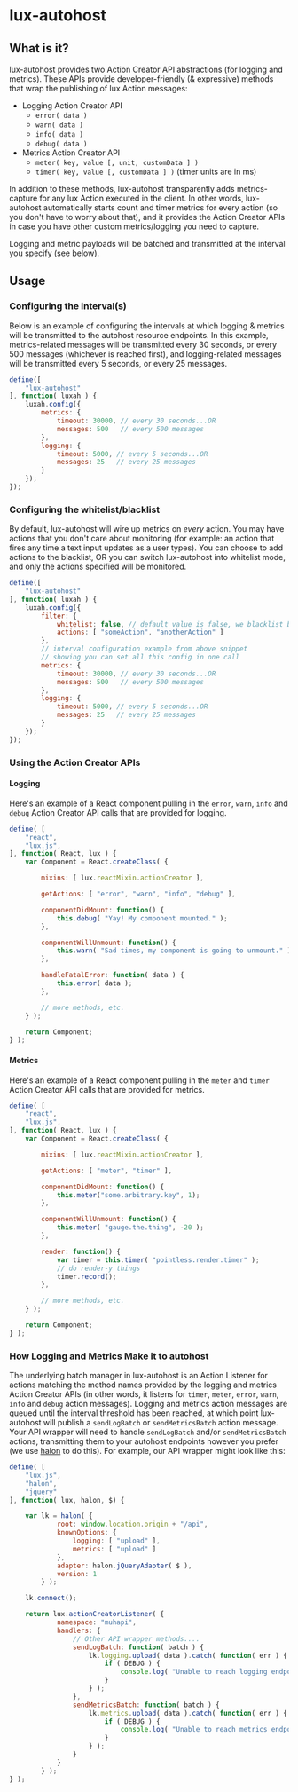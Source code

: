 # lux-autohost

## What is it?

lux-autohost provides two Action Creator API abstractions (for logging and metrics). These APIs provide developer-friendly (& expressive) methods that wrap the publishing of lux Action messages:

* Logging Action Creator API
	* `error( data )`
	* `warn( data )`
	* `info( data )`
	* `debug( data )`
* Metrics Action Creator API
	* `meter( key, value [, unit, customData ] )`
	* `timer( key, value [, customData ] )` (timer units are in ms)

In addition to these methods, lux-autohost transparently adds metrics-capture for any lux Action executed in the client. In other words, lux-autohost automatically starts count and timer metrics for every action (so you don't have to worry about that), and it provides the Action Creator APIs in case you have other custom metrics/logging you need to capture.

Logging and metric payloads will be batched and transmitted at the interval you specify (see below).

## Usage

### Configuring the interval(s)

Below is an example of configuring the intervals at which logging & metrics will be transmitted to the autohost resource endpoints. In this example, metrics-related messages will be transmitted every 30 seconds, or every 500 messages (whichever is reached first), and logging-related messages will be transmitted every 5 seconds, or every 25 messages.

```javascript
define([
	"lux-autohost"
], function( luxah ) {
	luxah.config({
		metrics: {
			timeout: 30000, // every 30 seconds...OR
			messages: 500   // every 500 messages
		},
		logging: {
			timeout: 5000, // every 5 seconds...OR
			messages: 25   // every 25 messages
		}
	});
});
```

### Configuring the whitelist/blacklist

By default, lux-autohost will wire up metrics on *every* action. You may have actions that you don't care about monitoring (for example: an action that fires any time a text input updates as a user types). You can choose to add actions to the blacklist, OR you can switch lux-autohost into whitelist mode, and only the actions specified will be monitored.

```javascript
define([
	"lux-autohost"
], function( luxah ) {
	luxah.config({
		filter: {
			whitelist: false, // default value is false, we blacklist by default
			actions: [ "someAction", "anotherAction" ]
		},
		// interval configuration example from above snippet
		// showing you can set all this config in one call
		metrics: {
			timeout: 30000, // every 30 seconds...OR
			messages: 500   // every 500 messages
		},
		logging: {
			timeout: 5000, // every 5 seconds...OR
			messages: 25   // every 25 messages
		}
	});
});
```

### Using the Action Creator APIs

#### Logging

Here's an example of a React component pulling in the `error`, `warn`, `info` and `debug` Action Creator API calls that are provided for logging.

```javascript
define( [
	"react",
	"lux.js",
], function( React, lux ) {
	var Component = React.createClass( {

		mixins: [ lux.reactMixin.actionCreator ],

		getActions: [ "error", "warn", "info", "debug" ],

		componentDidMount: function() {
			this.debug( "Yay! My component mounted." );
		},

		componentWillUnmount: function() {
			this.warn( "Sad times, my component is going to unmount." );
		},

		handleFatalError: function( data ) {
			this.error( data );
		},

		// more methods, etc.
	} );

	return Component;
} );

```

#### Metrics

Here's an example of a React component pulling in the `meter` and `timer` Action Creator API calls that are provided for metrics.

```javascript
define( [
	"react",
	"lux.js",
], function( React, lux ) {
	var Component = React.createClass( {

		mixins: [ lux.reactMixin.actionCreator ],

		getActions: [ "meter", "timer" ],

		componentDidMount: function() {
			this.meter("some.arbitrary.key", 1);
		},

		componentWillUnmount: function() {
			this.meter( "gauge.the.thing", -20 );
		},

		render: function() {
			var timer = this.timer( "pointless.render.timer" );
			// do render-y things
			timer.record();
		},

		// more methods, etc.
	} );

	return Component;
} );

```

### How Logging and Metrics Make it to autohost

The underlying batch manager in lux-autohost is an Action Listener for actions matching the method names provided by the logging and metrics Action Creator APIs (in other words, it listens for `timer`, `meter`, `error`, `warn`, `info` and `debug` action messages). Logging and metrics action messages are queued until the interval threshold has been reached, at which point lux-autohost will publish a `sendLogBatch` or `sendMetricsBatch` action message. Your API wrapper will need to handle `sendLogBatch` and/or `sendMetricsBatch` actions, transmitting them to your autohost endpoints however you prefer (we use [halon](https://github.com/LeanKit-Labs/halon) to do this). For example, our API wrapper might look like this:

```javascript
define( [
	"lux.js",
	"halon",
	"jquery"
], function( lux, halon, $) {

	var lk = halon( {
			root: window.location.origin + "/api",
			knownOptions: {
				logging: [ "upload" ],
				metrics: [ "upload" ]
			},
			adapter: halon.jQueryAdapter( $ ),
			version: 1
		} );

	lk.connect();

	return lux.actionCreatorListener( {
			namespace: "muhapi",
			handlers: {
				// Other API wrapper methods....
				sendLogBatch: function( batch ) {
					lk.logging.upload( data ).catch( function( err ) {
						if ( DEBUG ) {
							console.log( "Unable to reach logging endpoint: ", err );
						}
					} );
				},
				sendMetricsBatch: function( batch ) {
					lk.metrics.upload( data ).catch( function( err ) {
						if ( DEBUG ) {
							console.log( "Unable to reach metrics endpoint: ", err );
						}
					} );
				}
			}
		} );
} );

```
